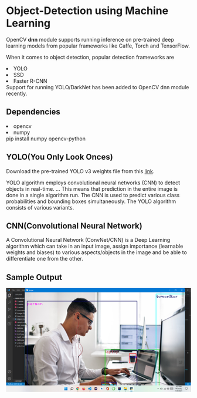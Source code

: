 # Object-Detection using Machine Learning
OpenCV <b>dnn</b> module supports running inference on pre-trained deep learning models from popular frameworks like Caffe, Torch and TensorFlow.

When it comes to object detection, popular detection frameworks are

<li>YOLO</li>
<li>SSD</li>
<li>Faster R-CNN</li>
Support for running YOLO/DarkNet has been added to OpenCV dnn module recently.

<h2>Dependencies</h2>
<li>opencv</li>
<li>numpy</li>
pip install numpy opencv-python

<h2>YOLO(You Only Look Onces)</h2>

Download the pre-trained YOLO v3 weights file from this <a href="https://pjreddie.com/media/files/yolov3.weights">link</a>.

YOLO algorithm employs convolutional neural networks (CNN) to detect objects in real-time. ... This means that prediction in the entire image is done in a single algorithm run. The CNN is used to predict various class probabilities and bounding boxes simultaneously. The YOLO algorithm consists of various variants.

<h2>CNN(Convolutional Neural Network)</h2>


A Convolutional Neural Network (ConvNet/CNN) is a Deep Learning algorithm which can take in an input image, assign importance (learnable weights and biases) to various aspects/objects in the image and be able to differentiate one from the other.

<h2>Sample Output</h2>

<img src="https://github.com/iammahesh123/Image-Object-Detection-using-openCV-with-Machine-Learning/blob/main/output2.png"/>


